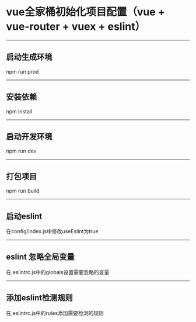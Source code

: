 # vue全家桶初始化项目配置（vue + vue-router + vuex + eslint）


* * *
## 启动生成环境
  npm run prod
* * *
## 安装依赖
  npm install
* * *
## 启动开发环境
  npm run dev
* * *
## 打包项目
  npm run build
* * *
## 启动eslint
  在config/index.js中修改useEslint为true
* * *
## eslint 忽略全局变量
  在.eslintrc.js中的globals设置需要忽略的变量
* * *
## 添加eslint检测规则
   在.eslintrc.js中的rules添加需要检测的规则

